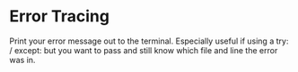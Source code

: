 # Error Tracing

Print your error message out to the terminal. Especially useful if using a try: / except: but you want to pass and still know which file and line the error was in.
